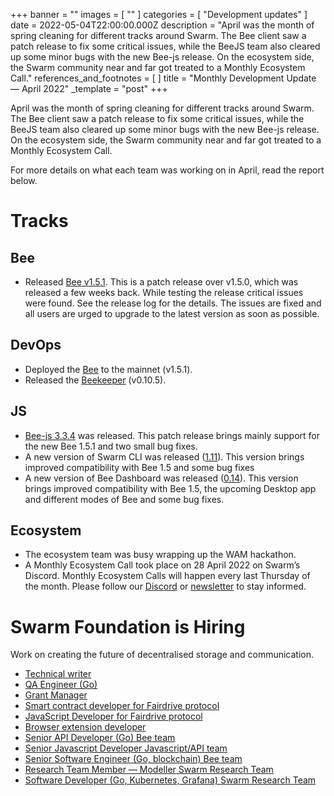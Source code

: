 +++
banner = ""
images = [ "" ]
categories = [ "Development updates" ]
date = 2022-05-04T22:00:00.000Z
description = "April was the month of spring cleaning for different tracks around Swarm. The Bee client saw a patch release to fix some critical issues, while the BeeJS team also cleared up some minor bugs with the new Bee-js release. On the ecosystem side, the Swarm community near and far got treated to a Monthly Ecosystem Call."
references_and_footnotes = [ ]
title = "Monthly Development Update — April 2022"
_template = "post"
+++

April was the month of spring cleaning for different tracks around Swarm. The Bee client saw a patch release to fix some critical issues, while the BeeJS team also cleared up some minor bugs with the new Bee-js release. On the ecosystem side, the Swarm community near and far got treated to a Monthly Ecosystem Call.

For more details on what each team was working on in April, read the report below.

# Tracks

## **Bee**

- Released [Bee v1.5.1](https://github.com/ethersphere/bee/releases/tag/v1.5.1). This is a patch release over v1.5.0, which was released a few weeks back. While testing the release critical issues were found. See the release log for the details. The issues are fixed and all users are urged to upgrade to the latest version as soon as possible.

## **DevOps**

- Deployed the [Bee](https://github.com/ethersphere/bee) to the mainnet (v1.5.1).
- Released the [Beekeeper](https://github.com/ethersphere/beekeeper) (v0.10.5).

## **JS**

- [Bee-js 3.3.4](https://github.com/ethersphere/bee-js/releases/tag/v3.3.4) was released. This patch release brings mainly support for the new Bee 1.5.1 and two small bug fixes.
- A new version of Swarm CLI was released ([1.11](https://github.com/ethersphere/swarm-cli/releases/tag/v1.11.0)). This version brings improved compatibility with Bee 1.5 and some bug fixes
- A new version of Bee Dashboard was released ([0.14](https://github.com/ethersphere/bee-dashboard/releases/tag/v0.14.0)). This version brings improved compatibility with Bee 1.5, the upcoming Desktop app and different modes of Bee and some bug fixes.

## **Ecosystem**

- The ecosystem team was busy wrapping up the WAM hackathon.
- A Monthly Ecosystem Call took place on 28 April 2022 on Swarm’s Discord. Monthly Ecosystem Calls will happen every last Thursday of the month. Please follow our [Discord](https://discord.com/invite/GU22h2utj6) or [newsletter](https://www.ethswarm.org/newsletter.html) to stay informed.

# Swarm Foundation is Hiring

Work on creating the future of decentralised storage and communication.

- [Technical writer](https://www.ethswarm.org/jobs-technical-writer.html)
- [QA Engineer (Go)](https://www.ethswarm.org/jobs-QA-engineer-go.html)
- [Grant Manager](https://www.ethswarm.org/grant-manager.html)
- [Smart contract developer for Fairdrive protocol](https://www.ethswarm.org/jobs-smart-contract-developer-fairdrive.html)
- [JavaScript Developer for Fairdrive protocol](https://www.ethswarm.org/jobs-javascript-developer-fairdrive.html)
- [Browser extension developer](https://www.ethswarm.org/jobs-browser-extension-developer.html)
- [Senior API Developer (Go) Bee team](https://www.ethswarm.org/jobs-senior-API-developer-go.html)
- [Senior Javascript Developer Javascript/API team](https://www.ethswarm.org/jobs-senior-javascript-developer.html)
- [Senior Software Engineer (Go, blockchain) Bee team](https://www.ethswarm.org/jobs-senior-software-engineer-go-blockchain.html)
- [Research Team Member — Modeller Swarm Research Team](https://www.ethswarm.org/modeller-swarm-research-team.html)
- [Software Developer (Go, Kubernetes, Grafana) Swarm Research Team](https://www.ethswarm.org/software-developer-swarm-research-team.html)
